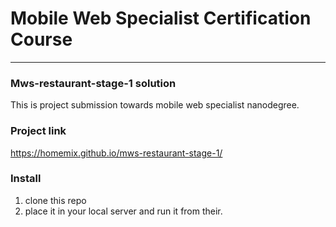 # Mobile Web Specialist Certification Course
---
### Mws-restaurant-stage-1 solution

This is project submission towards mobile web specialist nanodegree. 

### Project link
https://homemix.github.io/mws-restaurant-stage-1/

### Install
1. clone this repo
2. place it in your local server and run it from their.




